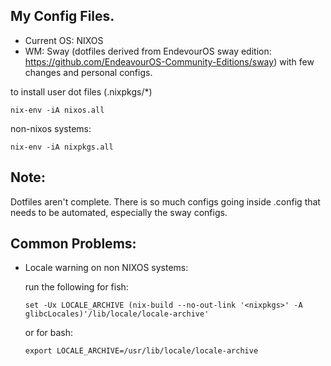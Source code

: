 ## My Config Files.

* Current OS: NIXOS
* WM: Sway (dotfiles derived from EndevourOS sway edition: https://github.com/EndeavourOS-Community-Editions/sway) with few changes and personal configs. 

to install user dot files (.nixpkgs/\*)

`nix-env -iA nixos.all`

non-nixos systems:

`nix-env -iA nixpkgs.all`

## Note:

Dotfiles aren't complete. There is so much configs going inside .config that needs to be automated, especially the sway configs.


## Common Problems:

- Locale warning on non NIXOS systems:

  run the following for fish: 

  `set -Ux LOCALE_ARCHIVE (nix-build --no-out-link '<nixpkgs>' -A glibcLocales)'/lib/locale/locale-archive'`

  or for bash:

  `export LOCALE_ARCHIVE=/usr/lib/locale/locale-archive`
